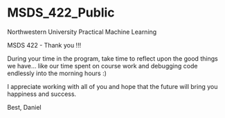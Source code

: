 # MSDS_422_Public
Northwestern University
Practical Machine Learning

MSDS 422 - Thank you !!! 

During your time in the program, take time to reflect upon the good things we have… like our time spent on course work and debugging code endlessly into the morning hours :) 

I appreciate working with all of you and hope that the future will bring you happiness and success.


Best,
Daniel
